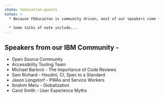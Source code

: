 ```yaml
---
state: feducation-guests
notes: >
  * Because FEDucaiton is community driven, most of our speakers come from not only our global FED community, but our global IBM Community.

  * Some talks of note include...
---
```

## Speakers from our IBM Community -
  
* Open Source Community
* Accessibility Tooling Team
* Michael Barlock - The Importance of Code Reviews
* Sam Richard - Houdini, CI, Spec to a Standard
* Jason Lengstorf - PWAs and Service Workers
* Ibrahim Meru - Globalization
* Carol Smith - User Experience Myths
